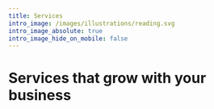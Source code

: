 ```yaml
---
title: Services
intro_image: /images/illustrations/reading.svg
intro_image_absolute: true
intro_image_hide_on_mobile: false
---
```

# Services that grow with your business

